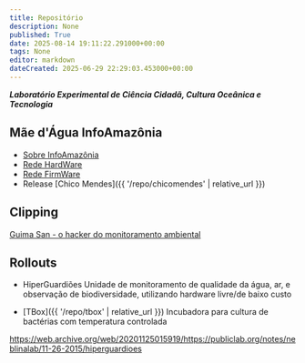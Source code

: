 ```yaml
---
title: Repositório
description: None
published: True
date: 2025-08-14 19:11:22.291000+00:00
tags: None
editor: markdown
dateCreated: 2025-06-29 22:29:03.453000+00:00
---
```


***Laboratório Experimental de Ciência Cidadã, Cultura Oceânica e Tecnologia***



## Mãe d'Água InfoAmazônia
- [Sobre InfoAmazônia](https://infoamazonia.org/project/rede-infoamazonia/)
- [Rede HardWare](https://github.com/InfoAmazonia/rede-hardware)
- [Rede FirmWare](https://github.com/InfoAmazonia/rede-firmware/)
- Release [Chico Mendes]({{ '/repo/chicomendes' | relative_url }})

## Clipping

[Guima San - o hacker do monitoramento ambiental](https://em-rede.com/2024/09/18/guima-san-o-hacker-do-monitoramento-ambiental/)


## Rollouts
- HiperGuardiões
Unidade de monitoramento de qualidade da água, ar, e observação de biodiversidade, utilizando hardware livre/de baixo custo

- [TBox]({{ '/repo/tbox' | relative_url }})
Incubadora para cultura de bactérias com temperatura controlada



https://web.archive.org/web/20201125015919/https://publiclab.org/notes/neblinalab/11-26-2015/hiperguardioes